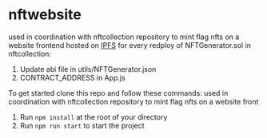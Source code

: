 # nftwebsite
used in coordination with nftcollection repository to mint flag nfts on a website frontend hosted on [IPFS](https://ipfs.tech/)
for every redploy of NFTGenerator.sol in nftcollection:
1. Update abi file in utils/NFTGenerator.json
2. CONTRACT_ADDRESS in App.js

To get started clone this repo and follow these commands:
used in coordination with nftcollection repository to mint flag nfts on a website front

1. Run `npm install` at the root of your directory
2. Run `npm run start` to start the project


